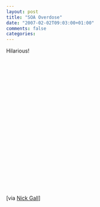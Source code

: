 ```yaml
---
layout: post
title: "SOA Overdose"
date: "2007-02-02T09:03:00+01:00"
comments: false
categories: 
---
```


<p>Hilarious!</p>

<p><object height="350" width="425"><param name="movie" value="http://www.youtube.com/v/uOQcjvUHZ0k" /><param name="wmode" value="transparent" /><embed src="http://www.youtube.com/v/uOQcjvUHZ0k" type="application/x-shockwave-flash" wmode="transparent" height="350" width="425"></embed></object></p>

<p>[via <a href="http://ironick.typepad.com/ironick/2007/02/greg_the_archit.html">Nick Gall</a>]</p>


